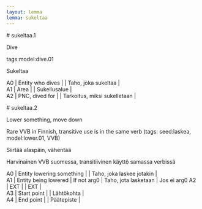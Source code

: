 ```yaml
---
layout: lemma
lemma: sukeltaa
---
```


<div class="sense">
# <span class="sensename">sukeltaa.1</span>

<span class="description">Dive</span>

tags:model:dive.01

<span class="description">Sukeltaa</span>

A0 | Entity who dives |   | Taho, joka sukeltaa |  
A1 | Area |   | Sukellusalue |  
A2 | PNC, dived for |   | Tarkoitus, miksi sukelletaan |  

</div>

<div class="sense">
# <span class="sensename">sukeltaa.2</span>

<span class="description">Lower something, move down</span>

Rare VVB in Finnish, transitive use is in the same verb (tags: seed:laskea, model:lower.01, VVB)

<span class="description">Siirtää alaspäin, vähentää</span>

Harvinainen VVB suomessa, transitiivinen käyttö samassa verbissä

A0 | Entity lowering something |   | Taho, joka laskee jotakin |  
A1 | Entity being lowered | If not arg0 | Taho, jota lasketaan | Jos ei arg0
A2 | EXT |   | EXT |  
A3 | Start point |   | Lähtökohta |  
A4 | End point |   | Päätepiste |  

</div>

